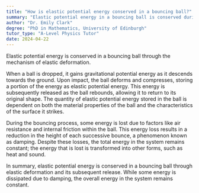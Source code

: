 ```yaml
---
title: "How is elastic potential energy conserved in a bouncing ball?"
summary: "Elastic potential energy in a bouncing ball is conserved during elastic deformation, allowing the ball to store and release energy as it bounces."
author: "Dr. Emily Clark"
degree: "PhD in Mathematics, University of Edinburgh"
tutor_type: "A-Level Physics Tutor"
date: 2024-04-22
---
```


Elastic potential energy is conserved in a bouncing ball through the mechanism of elastic deformation.

When a ball is dropped, it gains gravitational potential energy as it descends towards the ground. Upon impact, the ball deforms and compresses, storing a portion of the energy as elastic potential energy. This energy is subsequently released as the ball rebounds, allowing it to return to its original shape. The quantity of elastic potential energy stored in the ball is dependent on both the material properties of the ball and the characteristics of the surface it strikes.

During the bouncing process, some energy is lost due to factors like air resistance and internal friction within the ball. This energy loss results in a reduction in the height of each successive bounce, a phenomenon known as damping. Despite these losses, the total energy in the system remains constant; the energy that is lost is transformed into other forms, such as heat and sound.

In summary, elastic potential energy is conserved in a bouncing ball through elastic deformation and its subsequent release. While some energy is dissipated due to damping, the overall energy in the system remains constant.
    